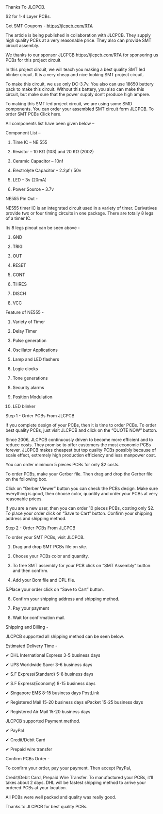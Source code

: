 Thanks To JLCPCB.

$2 for 1-4 Layer PCBs.

Get SMT Coupons - https://jlcpcb.com/RTA


The article is being published in collaboration with JLCPCB. They supply high quality PCBs at a very reasonable price. They also can provide SMT circuit assembly.

We thanks to our sponsor JLCPCB https://jlcpcb.com/RTA for sponsoring us PCBs for this project circuit.


In this project circuit, we will teach you making a best quality SMT led blinker circuit. It is a very cheap and nice looking SMT project circuit.


To make this circuit, we use only DC-3.7v. You also can use 18650 battery pack to make this circuit. Without this battery, you also can make this circuit, but make sure that the power supply don’t produce high ampere.


To making this SMT led project circuit, we are using some SMD components. You can order your assembled SMT circuit form JLCPCB. To order SMT PCBs Click here.


All components list have been given below –

Component List –

1. Time IC – NE 555

2. Resistor – 10 KΩ (103) and 20 KΩ (2002)

3. Ceramic Capacitor – 10nf

4. Electrolyte Capacitor – 2.2µf / 50v

5. LED – 3v (20mA)

6. Power Source – 3.7v


NE555 Pin Out - 

NE555 timer IC is an integrated circuit used in a variety of timer. Derivatives provide two or four timing circuits in one package. There are totally 8 legs of a timer IC.

Its 8 legs pinout can be seen above -

1. GND

2. TRIG

3. OUT

4. RESET

5. CONT

6. THRES

7. DISCH

8. VCC


Feature of NE555 - 

 1. Variety of Timer
 
 2. Delay Timer
 
 3. Pulse generation
 
 4. Oscillator Applications
 
 5. Lamp and LED flashers
 
 6. Logic clocks
 
 7. Tone generations
 
 8. Security alarms
 
 9. Position Modulation
 
 10. LED blinker
 
Step 1 - Order PCBs From JLCPCB

If you complete design of your PCBs, then it is time to order PCBs. To order best quality PCBs, just visit JLCPCB and click on the “QUOTE NOW” button.

Since 2006, JLCPCB continuously driven to become more efficient and to reduce costs. They promise to offer customers the most economic PCBs forever. JLCPCB makes cheapest but top quality PCBs possibly because of scale effect, extremely high production efficiency and less manpower cost.

You can order minimum 5 pieces PCBs for only $2 costs.

To order PCBs, make your Gerber file. Then drag and drop the Gerber file on the following box.

Click on “Gerber Viewer” button you can check the PCBs design. Make sure everything is good, then choose color, quantity and order your PCBs at very reasonable prices.

If you are a new user, then you can order 10 pieces PCBs, costing only $2. To place your order click on “Save to Cart” button. Confirm your shipping address and shipping method.



Step 2 - Order PCBs From JLCPCB

To order your SMT PCBs, visit JLCPCB.

 1. Drag and drop SMT PCBs file on site.
 
 2. Choose your PCBs color and quantity.
 
 3. To free SMT assembly for your PCB click on “SMT Assembly” button and then confirm.
 
 4. Add your Bom file and CPL file.
 
 5.Place your order click on “Save to Cart” button.
 
 6. Confirm your shipping address and shipping method.
 
 7. Pay your payment
 
 8. Wait for confirmation mail.
 

 
 Shipping and Billing - 
 
 JLCPCB supported all shipping method can be seen below.

Estimated Delivery Time -

✔ DHL International Express 3-5 business days

✔ UPS Worldwide Saver 3-6 business days

✔ S.F Express(Standard) 5-8 business days

✔ S.F Express(Economy) 8-15 business days

✔ Singapore EMS 8-15 business days PostLink

✔ Registered Mail 15-20 business days ePacket 15-25 business days

✔ Registered Air Mail 15-20 business days


JLCPCB supported Payment method.

✔ PayPal

✔ Credit/Debit Card

✔ Prepaid wire transfer


Confirm PCBs Order - 

To confirm your order, pay your payment. Then accept PayPal,

Credit/Debit Card, Prepaid Wire Transfer. To manufactured your PCBs, it’ll takes about 2 days. DHL will be fastest shipping method to arrive your ordered PCBs at your location.

All PCBs were well packed and quality was really good.

Thanks to JLCPCB for best quality PCBs.
